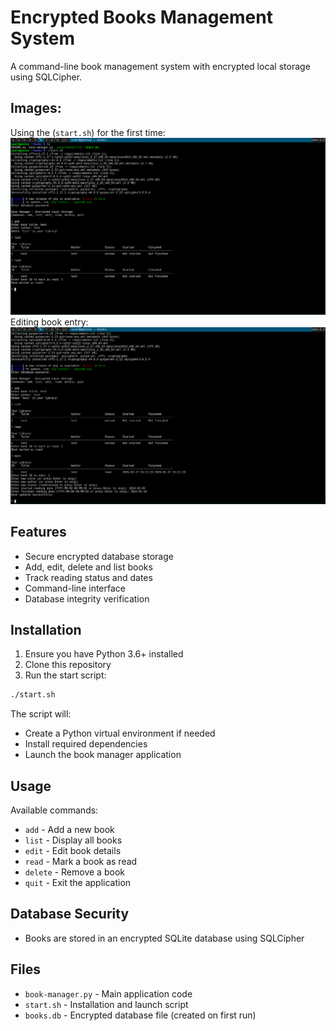 
# Encrypted Books Management System

A command-line book management system with encrypted local storage using SQLCipher.

## Images:
Using the (`start.sh`) for the first time:
![1](./imgs/1.png)
Editing book entry:
![2](./imgs/2.png)

## Features

- Secure encrypted database storage
- Add, edit, delete and list books
- Track reading status and dates
- Command-line interface
- Database integrity verification

## Installation

1. Ensure you have Python 3.6+ installed
2. Clone this repository
3. Run the start script:

```bash 
./start.sh
```

The script will:
- Create a Python virtual environment if needed
- Install required dependencies
- Launch the book manager application

## Usage

Available commands:
- `add` - Add a new book
- `list` - Display all books
- `edit` - Edit book details
- `read` - Mark a book as read
- `delete` - Remove a book
- `quit` - Exit the application

## Database Security

- Books are stored in an encrypted SQLite database using SQLCipher

## Files

- `book-manager.py` - Main application code
- `start.sh` - Installation and launch script
- `books.db` - Encrypted database file (created on first run)
